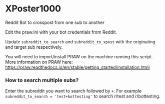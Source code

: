 # XPoster1000
Reddit Bot to crosspost from one sub to another

Edit the praw.ini with your bot credentials from Reddit.

Update `subreddit_to_search` and `subreddit_to_xpost` with the originating and target sub respectively.

You will need to import/install PRAW on the machine running this script. More information on PRAW here: https://praw.readthedocs.io/en/stable/getting_started/installation.html

### How to search multiple subs?
Enter the subreddit you want to search followed by `+`. For example `subreddit_to_search = 'test+bottesting'` to search r/test and r/bottesting. 
